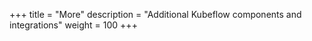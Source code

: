 +++
title = "More"
description = "Additional Kubeflow components and integrations"
weight = 100
+++
